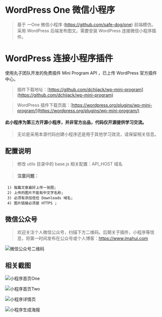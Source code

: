 # WordPress One 微信小程序

> 基于 一One 微信小程序 (https://github.com/safe-dog/one) 前端模仿。采用 WordPress 后端发布图文。需要安装 WordPress 连接微信小程序插件。

# WordPress 连接小程序插件

使用丸子团队开发的免费插件 Mini Program API ，已上传 WordPress 官方插件中心。

> 插件下载地址：[https://github.com/dchijack/wp-mini-program](https://github.com/dchijack/wp-mini-program)

> WordPress 插件下载页面：[https://wordpress.org/plugins/wp-mini-program/](https://wordpress.org/plugins/wp-mini-program/)

#### 此小程序为第三方开源小程序，并非官方出品，代码仅开源提供学习交流。

> 无论是采用本源代码创建小程序还是用于其他学习效流，请保留相关信息。

## 配置说明

> 修改 utils 目录中的 base.js 相关配置：API_HOST 域名

> #### 注意问题：
	 1) 每篇文章最好上传一张图; 
	 2) 上传的图片不能有中文字名称; 
	 3) 必须有添加信任 Downloads 域名; 
	 4) 图片链接必须是 HTTPS ;

## 微信公众号

> 欢迎关注个人微信公众号，扫描下方二维码。后期关于插件，小程序等信息，将第一时间发布在公众号或个人博客：https://www.imahui.com

![微信公众号二维码](https://github.com/dchijack/WP-REST-API/blob/master/qrcode.jpg)

## 相关截图

![小程序首页One](https://github.com/dchijack/WordPress-One-MinAPP/blob/master/indexOne.png) 

![小程序首页Two](https://github.com/dchijack/WordPress-One-MinAPP/blob/master/indexTwo.png)

![小程序详情页](https://github.com/dchijack/WordPress-One-MinAPP/blob/master/detail.png) 

![小程序生成海报](https://github.com/dchijack/WordPress-One-MinAPP/blob/master/prefix.jpg)
